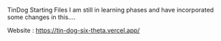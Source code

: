 TinDog Starting Files
I am still in learning phases and  have incorporated some changes in this....


Website : https://tin-dog-six-theta.vercel.app/
